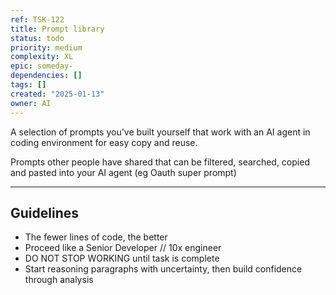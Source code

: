 ```yaml
---
ref: TSK-122
title: Prompt library
status: todo
priority: medium
complexity: XL
epic: someday-
dependencies: []
tags: []
created: "2025-01-13"
owner: AI
---
```


A selection of prompts you've built yourself that work with an AI agent in coding environment for easy copy and reuse.

Prompts other people have shared that can be filtered, searched, copied and pasted into your AI agent (eg Oauth super prompt)

---

## Guidelines

- The fewer lines of code, the better
- Proceed like a Senior Developer // 10x engineer
- DO NOT STOP WORKING until task is complete
- Start reasoning paragraphs with uncertainty, then build confidence through analysis
